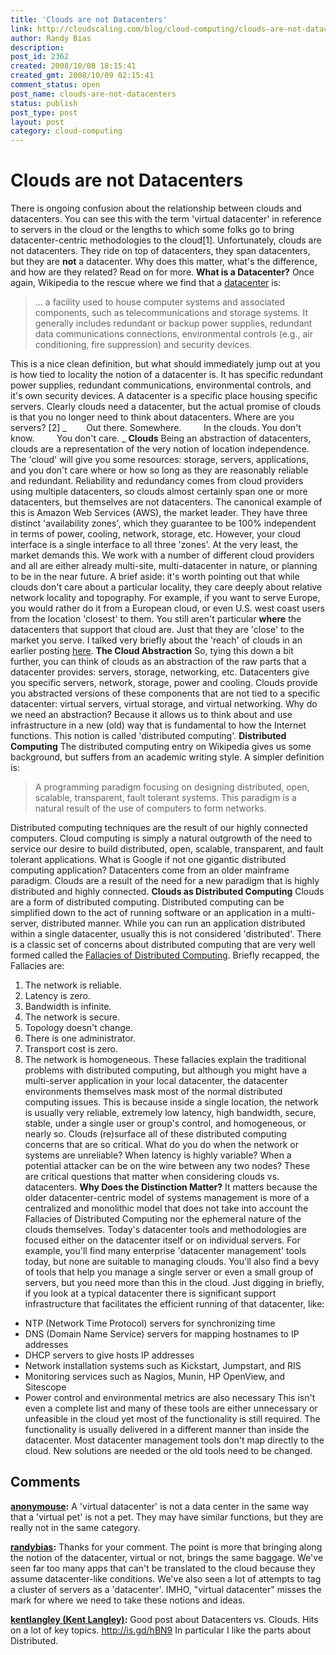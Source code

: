 ```yaml
---
title: 'Clouds are not Datacenters'
link: http://cloudscaling.com/blog/cloud-computing/clouds-are-not-datacenters/
author: Randy Bias
description: 
post_id: 2362
created: 2008/10/08 18:15:41
created_gmt: 2008/10/09 02:15:41
comment_status: open
post_name: clouds-are-not-datacenters
status: publish
post_type: post
layout: post
category: cloud-computing
---
```


# Clouds are not Datacenters

There is ongoing confusion about the relationship between clouds and datacenters. You can see this with the term 'virtual datacenter' in reference to servers in the cloud or the lengths to which some folks go to bring datacenter-centric methodologies to the cloud[1]. Unfortunately, clouds are not datacenters. They ride on top of datacenters, they span datacenters, but they are **not** a datacenter. Why does this matter, what's the difference, and how are they related? Read on for more. **What is a Datacenter?** Once again, Wikipedia to the rescue where we find that a [datacenter](http://en.wikipedia.org/wiki/Data_center) is: 

> ... a facility used to house computer systems and associated components, such as telecommunications and storage systems. It generally includes redundant or backup power supplies, redundant data communications connections, environmental controls (e.g., air conditioning, fire suppression) and security devices.

This is a nice clean definition, but what should immediately jump out at you is how tied to locality the notion of a datacenter is. It has specific redundant power supplies, redundant communications, environmental controls, and it's own security devices. A datacenter is a specific place housing specific servers. Clearly clouds need a datacenter, but the actual promise of clouds is that you no longer need to think about datacenters. Where are you servers? [2] _        Out there. Somewhere.         In the clouds. You don't know.         You don't care. _ **Clouds** Being an abstraction of datacenters, clouds are a representation of the very notion of location independence. The 'cloud' will give you some resources: storage, servers, applications, and you don't care where or how so long as they are reasonably reliable and redundant. Reliability and redundancy comes from cloud providers using multiple datacenters, so clouds almost certainly span one or more datacenters, but themselves are not datacenters. The canonical example of this is Amazon Web Services (AWS), the market leader. They have three distinct 'availability zones', which they guarantee to be 100% independent in terms of power, cooling, network, storage, etc. However, your cloud interface is a single interface to all three 'zones'. At the very least, the market demands this. We work with a number of different cloud providers and all are either already multi-site, multi-datacenter in nature, or planning to be in the near future. A brief aside: it's worth pointing out that while clouds don't care about a particular locality, they care deeply about relative network locality and topography. For example, if you want to serve Europe, you would rather do it from a European cloud, or even U.S. west coast users from the location 'closest' to them. You still aren't particular **where** the datacenters that support that cloud are. Just that they are 'close' to the market you serve. I talked very briefly about the 'reach' of clouds in an earlier posting [here](http://neotactics.com/blog/technology/cloud-values/). **The Cloud Abstraction** So, tying this down a bit further, you can think of clouds as an abstraction of the raw parts that a datacenter provides: servers, storage, networking, etc. Datacenters give you specific servers, network, storage, power and cooling. Clouds provide you abstracted versions of these components that are not tied to a specific datacenter: virtual servers, virtual storage, and virtual networking. Why do we need an abstraction? Because it allows us to think about and use infrastructure in a new (old) way that is fundamental to how the Internet functions. This notion is called 'distributed computing'. **Distributed Computing** The distributed computing entry on Wikipedia gives us some background, but suffers from an academic writing style. A simpler definition is: 

> A programming paradigm focusing on designing distributed, open, scalable, transparent, fault tolerant systems. This paradigm is a natural result of the use of computers to form networks.

Distributed computing techniques are the result of our highly connected computers. Cloud computing is simply a natural outgrowth of the need to service our desire to build distributed, open, scalable, transparent, and fault tolerant applications. What is Google if not one gigantic distributed computing application? Datacenters come from an older mainframe paradigm. Clouds are a result of the need for a new paradigm that is highly distributed and highly connected. **Clouds as Distributed Computing** Clouds are a form of distributed computing. Distributed computing can be simplified down to the act of running software or an application in a multi-server, distributed manner. While you can run an application distributed within a single datacenter, usually this is not considered 'distributed'. There is a classic set of concerns about distributed computing that are very well formed called the [Fallacies of Distributed Computing](http://en.wikipedia.org/wiki/Fallacies_of_Distributed_Computing). Briefly recapped, the Fallacies are:

  1. The network is reliable.
  2. Latency is zero.
  3. Bandwidth is infinite.
  4. The network is secure.
  5. Topology doesn't change.
  6. There is one administrator.
  7. Transport cost is zero.
  8. The network is homogeneous.
These fallacies explain the traditional problems with distributed computing, but although you might have a multi-server application in your local datacenter, the datacenter environments themselves mask most of the normal distributed computing issues. This is because inside a single location, the network is usually very reliable, extremely low latency, high bandwidth, secure, stable, under a single user or group's control, and homogeneous, or nearly so. Clouds (re)surface all of these distributed computing concerns that are so critical. What do you do when the network or systems are unreliable? When latency is highly variable? When a potential attacker can be on the wire between any two nodes? These are critical questions that matter when considering clouds vs. datacenters. **Why Does the Distinction Matter?** It matters because the older datacenter-centric model of systems management is more of a centralized and monolithic model that does not take into account the Fallacies of Distributed Computing nor the ephemeral nature of the clouds themselves. Today's datacenter tools and methodologies are focused either on the datacenter itself or on individual servers. For example, you'll find many enterprise 'datacenter management' tools today, but none are suitable to managing clouds. You'll also find a bevy of tools that help you manage a single server or even a small group of servers, but you need more than this in the cloud. Just digging in briefly, if you look at a typical datacenter there is significant support infrastructure that facilitates the efficient running of that datacenter, like: 

  * NTP (Network Time Protocol) servers for synchronizing time
  * DNS (Domain Name Service) servers for mapping hostnames to IP addresses
  * DHCP servers to give hosts IP addresses
  * Network installation systems such as Kickstart, Jumpstart, and RIS
  * Monitoring services such as Nagios, Munin, HP OpenView, and Sitescope
  * Power control and environmental metrics are also necessary
This isn't even a complete list and many of these tools are either unnecessary or unfeasible in the cloud yet most of the functionality is still required. The functionality is usually delivered in a different manner than inside the datacenter. Most datacenter management tools don't map directly to the cloud. New solutions are needed or the old tools need to be changed.

## Comments

**[anonymouse](#23 "2008-10-09 02:37:53"):** A 'virtual datacenter' is not a data center in the same way that a 'virtual pet' is not a pet. They may have similar functions, but they are really not in the same category.

**[randybias](#24 "2008-10-09 02:53:43"):** Thanks for your comment. The point is more that bringing along the notion of the datacenter, virtual or not, brings the same baggage. We've seen far too many apps that can't be translated to the cloud because they assume datacenter-like conditions. We've also seen a lot of attempts to tag a cluster of servers as a 'datacenter'. IMHO, "virtual datacenter" misses the mark for where we need to take these notions and ideas.

**[kentlangley (Kent Langley)](#25 "2009-01-29 00:45:16"):** Good post about Datacenters vs. Clouds. Hits on a lot of key topics. http://is.gd/hBN9 In particular I like the parts about Distributed.

